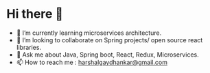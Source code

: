 # Hi there 👋

- 🌱 I’m currently learning microservices architecture.
- 💞️ I’m looking to collaborate on Spring projects/ open source react libraries.
- 💬 Ask me about Java, Spring boot, React, Redux, Microservices.
- 📫 How to reach me : harshalgaydhankar@gmail.com

<!---
harshalgaydhankar/harshalgaydhankar is a ✨ special ✨ repository because its `README.md` (this file) appears on your GitHub profile.
You can click the Preview link to take a look at your changes.
--->
